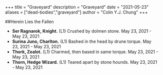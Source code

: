 +++ 
title = "Graveyard" 
description = "Graveyard" 
date = "2021-05-23" 
aliases = ["dead-bodies","graveyard"] 
author = "Colin Y.J. Chung" 
+++

##Herein Lies the Fallen

* **Ser Ragnarok, Knight.** (L1) Crushed by dolmen stone. May 23, 2021 - May 23, 2021
* **Surina Juno, Charlton.** (L1) Bashed in the head by drune torque. May 23, 2021 - May 23, 2021
* **Thork, Zealot.** (L1) Charmed, then based in same torque. May 23, 2021 - May 23, 2021
* **Thorn, Hedge Wizard.** (L1) Teared apart by stone hounds. May 23, 2021 - May 23, 2021
